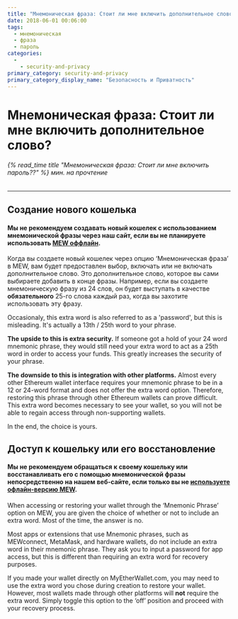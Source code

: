 ```yaml
---
title: "Мнемоническая фраза: Стоит ли мне включить дополнительное слово?"
date: 2018-06-01 00:06:00
tags:
  - мнемоническая
  - фраза
  - пароль
categories:
  - 
    - security-and-privacy
primary_category: security-and-privacy
primary_category_display_name: "Безопасность и Приватность"
---
```


# __Мнемоническая фраза: Стоит ли мне включить дополнительное слово?__
###### {% read_time title "Мнемоническая фраза: Стоит ли мне включить пароль??" %} мин. на прочтение
***

## __Создание нового кошелька__
#### __Мы не рекомендуем создавать новый кошелек с использованием мнемонической фразы через наш сайт, если вы не планируете использовать [MEW оффлайн](/@@@@@@/offline/using-mew-offline).__

Когда вы создаете новый кошелек через опцию ‘Мнемоническая фраза’ в MEW, вам будет предоставлен выбор, включать или не включать дополнительное слово. Это дополнительное слово, которое вы сами выбираете добавить в конце фразы. Например, если вы создаете мнемоническую фразу из 24 слов, он будет выступать в качестве **обязательного** 25-го слова каждый раз, когда вы захотите использовать эту фразу.

Occasionaly, this extra word is also referred to as a 'password', but this is misleading. It's actually a 13th / 25th word to your phrase.

**The upside to this is extra security.** If someone got a hold of your 24 word mnemonic phrase, they would still need your extra word to act as a 25th word in order to access your funds. This greatly increases the security of your phrase.

**The downside to this is integration with other platforms.** Almost every other Ethereum wallet interface requires your mnemonic phrase to be in a 12 or 24-word format and does not offer the extra word option. Therefore, restoring this phrase through other Ethereum wallets can prove difficult. This extra word becomes necessary to see your wallet, so you will not be able to regain access through non-supporting wallets.

In the end, the choice is yours.


## __Доступ к кошельку или его восстановление__
#### __Мы не рекомендуем обращаться к своему кошельку или восстанавливать его с помощью мнемонической фразы непосредственно на нашем веб-сайте, если только вы не [используете офлайн-версию MEW](/@@@@@@/offline/using-mew-offline).__

When accessing or restoring your wallet through the ‘Mnemonic Phrase’ option on MEW, you are given the choice of whether or not to include an extra word. Most of the time, the answer is no.

Most apps or extensions that use Mnemonic phrases, such as MEWconnect, MetaMask, and hardware wallets, do not include an extra word in their mnemonic phrase. They ask you to input a password for app access, but this is different than requiring an extra word for recovery purposes.

If you made your wallet directly on MyEtherWallet.com, you may need to use the extra word you chose during creation to restore your wallet. However, most wallets made through other platforms will **not** require the extra word. Simply toggle this option to the ‘off’ position and proceed with your recovery process.